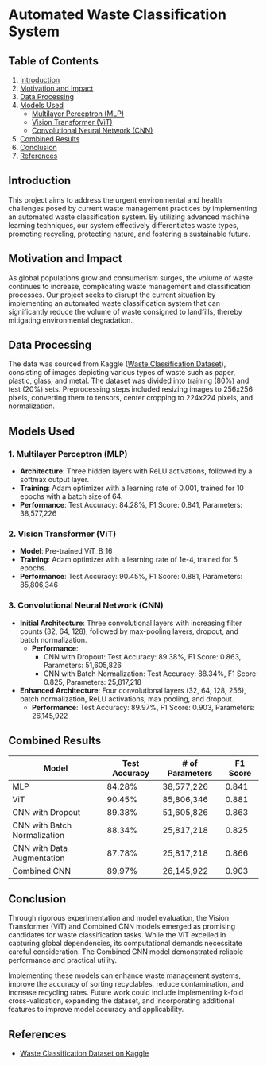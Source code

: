 # Automated Waste Classification System

## Table of Contents
1. [Introduction](#introduction)
2. [Motivation and Impact](#motivation-and-impact)
3. [Data Processing](#data-processing)
4. [Models Used](#models-used)
    - [Multilayer Perceptron (MLP)](#1-multilayer-perceptron-mlp)
    - [Vision Transformer (ViT)](#2-vision-transformer-vit)
    - [Convolutional Neural Network (CNN)](#3-convolutional-neural-network-cnn)
5. [Combined Results](#combined-results)
6. [Conclusion](#conclusion)
7. [References](#references)

## Introduction

This project aims to address the urgent environmental and health challenges posed by current waste management practices by implementing an automated waste classification system. By utilizing advanced machine learning techniques, our system effectively differentiates waste types, promoting recycling, protecting nature, and fostering a sustainable future.

## Motivation and Impact

As global populations grow and consumerism surges, the volume of waste continues to increase, complicating waste management and classification processes. Our project seeks to disrupt the current situation by implementing an automated waste classification system that can significantly reduce the volume of waste consigned to landfills, thereby mitigating environmental degradation.

## Data Processing

The data was sourced from Kaggle ([Waste Classification Dataset](https://www.kaggle.com/datasets/techsash/waste-classification-data/data)), consisting of images depicting various types of waste such as paper, plastic, glass, and metal. The dataset was divided into training (80%) and test (20%) sets. Preprocessing steps included resizing images to 256x256 pixels, converting them to tensors, center cropping to 224x224 pixels, and normalization.

## Models Used

### 1. Multilayer Perceptron (MLP)
- **Architecture**: Three hidden layers with ReLU activations, followed by a softmax output layer.
- **Training**: Adam optimizer with a learning rate of 0.001, trained for 10 epochs with a batch size of 64.
- **Performance**: Test Accuracy: 84.28%, F1 Score: 0.841, Parameters: 38,577,226

### 2. Vision Transformer (ViT)
- **Model**: Pre-trained ViT_B_16
- **Training**: Adam optimizer with a learning rate of 1e-4, trained for 5 epochs.
- **Performance**: Test Accuracy: 90.45%, F1 Score: 0.881, Parameters: 85,806,346

### 3. Convolutional Neural Network (CNN)
- **Initial Architecture**: Three convolutional layers with increasing filter counts (32, 64, 128), followed by max-pooling layers, dropout, and batch normalization.
  - **Performance**:
    - CNN with Dropout: Test Accuracy: 89.38%, F1 Score: 0.863, Parameters: 51,605,826
    - CNN with Batch Normalization: Test Accuracy: 88.34%, F1 Score: 0.825, Parameters: 25,817,218
- **Enhanced Architecture**: Four convolutional layers (32, 64, 128, 256), batch normalization, ReLU activations, max pooling, and dropout.
  - **Performance**: Test Accuracy: 89.97%, F1 Score: 0.903, Parameters: 26,145,922

## Combined Results

| Model                          | Test Accuracy | # of Parameters | F1 Score |
|--------------------------------|----------------|-----------------|-----------|
| MLP                            | 84.28%         | 38,577,226      | 0.841     |
| ViT                            | 90.45%         | 85,806,346      | 0.881     |
| CNN with Dropout               | 89.38%         | 51,605,826      | 0.863     |
| CNN with Batch Normalization   | 88.34%         | 25,817,218      | 0.825     |
| CNN with Data Augmentation     | 87.78%         | 25,817,218      | 0.866     |
| Combined CNN                   | 89.97%         | 26,145,922      | 0.903     |

## Conclusion

Through rigorous experimentation and model evaluation, the Vision Transformer (ViT) and Combined CNN models emerged as promising candidates for waste classification tasks. While the ViT excelled in capturing global dependencies, its computational demands necessitate careful consideration. The Combined CNN model demonstrated reliable performance and practical utility.

Implementing these models can enhance waste management systems, improve the accuracy of sorting recyclables, reduce contamination, and increase recycling rates. Future work could include implementing k-fold cross-validation, expanding the dataset, and incorporating additional features to improve model accuracy and applicability.

## References

- [Waste Classification Dataset on Kaggle](https://www.kaggle.com/datasets/techsash/waste-classification-data/data)
